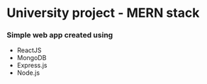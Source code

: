 # University project - MERN stack

### Simple web app created using 
- ReactJS
- MongoDB
- Express.js 
- Node.js
